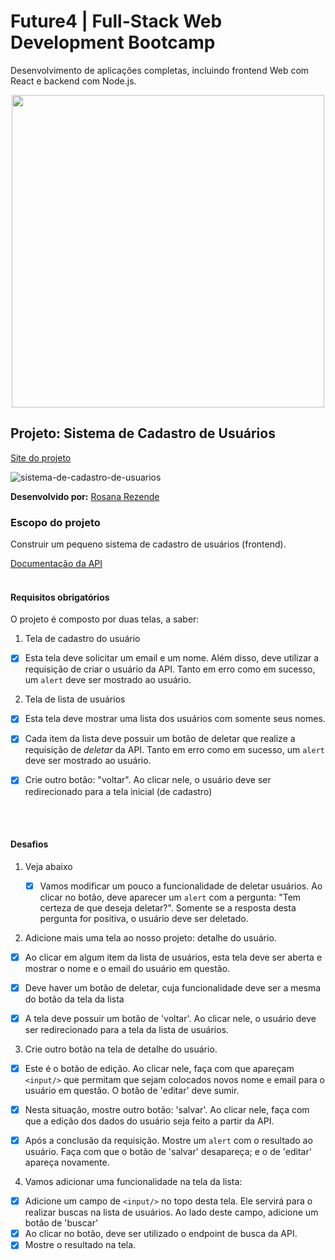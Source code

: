 # Future4 | Full-Stack Web Development Bootcamp
Desenvolvimento de aplicações completas, incluindo frontend Web com React e backend com Node.js.

<p align="center">
  <img  width='500' src='https://user-images.githubusercontent.com/45580434/74607837-f69f5e00-50ba-11ea-97e0-62fab855bcb6.png'>
</p>

## Projeto: Sistema de Cadastro de Usuários

[Site do projeto](http://sistema-de-cadastro-de-usuarios.surge.sh/)

![sistema-de-cadastro-de-usuarios](https://user-images.githubusercontent.com/45580434/75915647-b1f32100-5e35-11ea-808a-e2616102056e.gif)

**Desenvolvido por:** [Rosana Rezende](https://www.linkedin.com/in/rosanarezende/)
<br>

### Escopo do projeto
Construir um pequeno sistema de cadastro de usuários (frontend).
<br>

[Documentação da API](https://documenter.getpostman.com/view/4233568/SVtWw7Mt?version=latest)
<br><br>

#### Requisitos obrigatórios

O projeto é composto por duas telas, a saber:

1. Tela de cadastro do usuário

  - [x] Esta tela deve solicitar um email e um nome. Além disso, deve utilizar a requisição de criar o usuário da API. Tanto em erro como em sucesso, um `alert` deve ser mostrado ao usuário.


2. Tela de lista de usuários

  - [x] Esta tela deve mostrar uma lista dos usuários com somente seus nomes. 

  - [x] Cada item da lista deve possuir um botão de deletar que realize a requisição de *deletar* da API. Tanto em erro como em sucesso, um `alert` deve ser mostrado ao usuário.

  - [x] Crie outro botão: "voltar". Ao clicar nele, o usuário deve ser redirecionado para a tela inicial (de cadastro)

<br><br>
#### Desafios

1. Veja abaixo
    - [x] Vamos modificar um pouco a funcionalidade de deletar usuários. Ao clicar no botão, deve aparecer um `alert` com a pergunta: "Tem certeza de que deseja deletar?". Somente se a resposta desta pergunta for positiva, o usuário deve ser deletado.


2. Adicione mais uma tela ao nosso projeto: detalhe do usuário.

  - [x] Ao clicar em algum item da lista de usuários, esta tela deve ser aberta e mostrar o nome e o email do usuário em questão.
  - [x] Deve haver um botão de deletar, cuja funcionalidade deve ser a mesma do botão da tela da lista
  - [x] A tela deve possuir um botão de 'voltar'. Ao clicar nele, o usuário deve ser redirecionado para a tela da lista de usuários.


3. Crie outro botão na tela de detalhe do usuário.
  - [x] Este é o botão de edição. Ao clicar nele, faça com que apareçam `<input/>` que permitam que sejam colocados novos nome e email para o usuário em questão. O botão de 'editar' deve sumir.
  - [x] Nesta situação, mostre outro botão: 'salvar'. Ao clicar nele, faça com que a edição dos dados do usuário seja feito a partir da API.
  - [x] Após a conclusão da requisição. Mostre um `alert` com o resultado ao usuário. Faça com que o botão de 'salvar' desapareça; e o de 'editar' apareça novamente.


4. Vamos adicionar uma funcionalidade na tela da lista:
  - [x] Adicione um campo de `<input/>` no topo desta tela. Ele servirá para o realizar buscas na lista de usuários. Ao lado deste campo, adicione um botão de 'buscar'
  - [x] Ao clicar no botão, deve ser utilizado o endpoint de busca da API.
  - [x] Mostre o resultado na tela.

<br>



